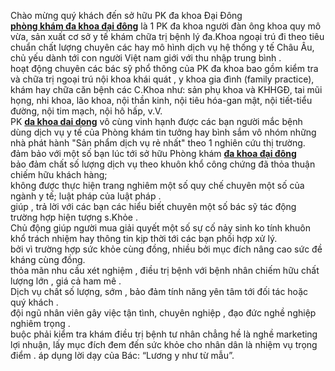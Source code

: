 <p>Chào mừng quý khách đến sở hữu PK đa khoa Đại Đông<br />
<a href="http://thethaovaxahoi.vn/dinh-duong-benh/phong-kham-da-khoa-dai-dong-noi-kham-phu-khoa-ngoai-gio-tai-tp-hcm.html"><strong>phòng khám đa khoa đại đông</strong></a> là 1 PK đa khoa người đàn ông khoa quy mô vừa, sản xuất cơ sở y tế khám chữa trị bệnh lý đa.Khoa ngoại trú đi theo tiêu chuẩn chất lượng chuyên các hay mô hình dịch vụ hệ thống y tế Châu Âu, chủ yếu dành tới con người Việt nam giới với thu nhập trung bình .<br />
hoạt động chuyên các bác sỹ phổ thông của PK đa khoa bao gồm kiểm tra và chữa trị ngoại trú nội khoa khái quát , y khoa gia đình (family practice), khám hay chữa căn bệnh các C.Khoa như: sản phụ khoa và KHHGĐ, tai mũi họng, nhi khoa, lão khoa, nội thần kinh, nội tiêu hóa-gan mật, nội tiết-tiểu đường, nội tim mạch, nội hô hấp, v.V.<br />
PK <a href="http://thethaovaxahoi.vn/dinh-duong-benh/phong-kham-da-khoa-dai-dong-noi-kham-phu-khoa-ngoai-gio-tai-tp-hcm.html"><strong>da khoa dai dong</strong></a> vô cùng vinh hạnh được các bạn người mắc bệnh dùng dịch vụ y tế của Phòng khám tin tưởng hay bình sắm vô nhóm những nhà phát hành &quot;Sản phẩm dịch vụ rẻ nhất&quot; theo 1 nghiên cứu thị trường.<br />
đảm bảo với một số bạn lúc tới sở hữu Phòng khám <a href="http://thethaovaxahoi.vn/dinh-duong-benh/phong-kham-da-khoa-dai-dong-noi-kham-phu-khoa-ngoai-gio-tai-tp-hcm.html"><strong>đa khoa đại đông</strong></a><br />
bảo đảm chất số lượng dịch vụ theo khuôn khổ công chứng đã thỏa thuận chiếm hữu khách hàng;<br />
không được thực hiện trang nghiêm một số quy chế chuyên một số của ngành y tế; luật pháp của luật pháp .<br />
giúp , trả lời với các bạn các hiểu biết chuyên một số bác sỹ tác động trường hợp hiện tượng s.Khỏe .<br />
Chủ động giúp người mua giải quyết một số sự cố nảy sinh ko tính khuôn khổ trách nhiệm hay thông tin kịp thời tới các bạn phối hợp xử lý.<br />
bởi vì trường hợp sức khỏe cùng đồng, nhiều bởi mục đích nâng cao sức đề kháng cùng đồng.<br />
thỏa mãn nhu cầu xét nghiệm , điều trị bệnh với bệnh nhân chiếm hữu chất lượng lớn , giá cả ham mê .<br />
Dịch vụ chất số lượng, sớm , bảo đảm tính năng yên tâm tới đối tác hoặc quý khách .<br />
đội ngũ nhân viên gây việc tận tình, chuyên nghiệp , đạo đức nghề nghiệp nghiêm trọng .<br />
buộc phải kiểm tra khám điều trị bệnh tư nhân chẳng hề là nghề marketing lợi nhuận, lấy mục đích đem đến sức khỏe cho nhân dân là nhiệm vụ trọng điểm . áp dụng lời dạy của Bác: &ldquo;Lương y như từ mẫu&rdquo;.</p>
